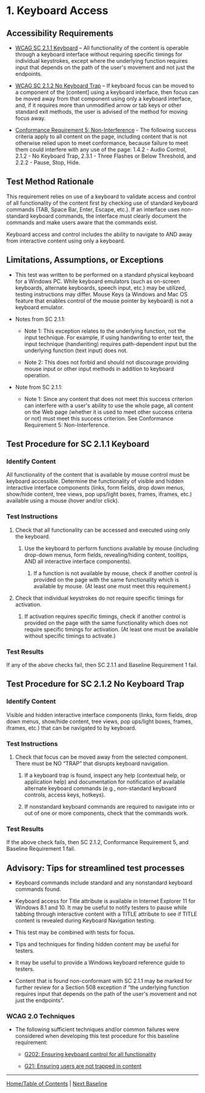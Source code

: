 # 1. Keyboard Access

Accessibility Requirements
--------------------------

-   [WCAG SC 2.1.1 Keyboard](https://www.w3.org/TR/UNDERSTANDING-WCAG20/keyboard-operation-keyboard-operable.html) – All functionality of the content is operable through a keyboard interface without requiring specific timings for individual keystrokes, except where the underlying function requires input that depends on the path of the user's movement and not just the endpoints.

-   [WCAG SC 2.1.2 No Keyboard Trap](https://www.w3.org/TR/UNDERSTANDING-WCAG20/keyboard-operation-trapping.html) – If keyboard focus can be moved to a component of the \[content\] using a keyboard interface, then focus can be moved away from that component using only a keyboard interface, and, if it requires more than unmodified arrow or tab keys or other standard exit methods, the user is advised of the method for moving focus away.

-   [Conformance Requirement 5: Non-Interference](https://www.w3.org/TR/WCAG20/#cc5) - The following success criteria apply to all content on the page, including content that is not otherwise relied upon to meet conformance, because failure to meet them could interfere with any use of the page: 1.4.2 - Audio Control, 2.1.2 - No Keyboard Trap, 2.3.1 - Three Flashes or Below Threshold, and 2.2.2 - Pause, Stop, Hide.

Test Method Rationale
---------------------

This requirement relies on use of a keyboard to validate access and control of all functionality of the content first by checking use of standard keyboard commands (TAB, Space Bar, Enter, Escape, etc.). If an interface uses non-standard keyboard commands, the interface must clearly document the commands and make users aware that the commands exist.

Keyboard access and control includes the ability to navigate to AND away from interactive content using only a keyboard.

Limitations, Assumptions, or Exceptions
---------------------------------------

-   This test was written to be performed on a standard physical keyboard for a Windows PC. While keyboard emulators (such as on-screen keyboards, alternate keyboards, speech input, etc.) may be utilized, testing instructions may differ. Mouse Keys (a Windows and Mac OS feature that enables control of the mouse pointer by keyboard) is not a keyboard emulator.

-   Notes from SC 2.1.1:

    -   Note 1: This exception relates to the underlying function, not the input technique. For example, if using handwriting to enter text, the input technique (handwriting) requires path-dependent input but the underlying function (text input) does not.

    -   Note 2: This does not forbid and should not discourage providing mouse input or other input methods in addition to keyboard operation.

-   Note from SC 2.1.1:

    -   Note 1: Since any content that does not meet this success criterion can interfere with a user's ability to use the whole page, all content on the Web page (whether it is used to meet other success criteria or not) must meet this success criterion. See Conformance Requirement 5: Non-Interference.

Test Procedure for SC 2.1.1 Keyboard
------------------------------------

### Identify Content

All functionality of the content that is available by mouse control must be keyboard accessible. Determine the functionality of visible and hidden interactive interface components (links, form fields, drop down menus, show/hide content, tree views, pop ups/light boxes, frames, iframes, etc.) available using a mouse (hover and/or click).

### Test Instructions

1.  Check that all functionality can be accessed and executed using only the keyboard.

    1.  Use the keyboard to perform functions available by mouse (including drop-down menus, form fields, revealing/hiding content, tooltips, AND all interactive interface components).

        1.  If a function is not available by mouse, check if another control is provided on the page with the same functionality which is available by mouse. (At least one must meet this requirement.)

2.  Check that individual keystrokes do not require specific timings for activation.

    1.  If activation requires specific timings, check if another control is provided on the page with the same functionality which does not require specific timings for activation. (At least one must be available without specific timings to activate.)

### Test Results

If any of the above checks fail, then SC 2.1.1 and Baseline Requirement 1 fail.

Test Procedure for SC 2.1.2 No Keyboard Trap
--------------------------------------------

### Identify Content

Visible and hidden interactive interface components (links, form fields, drop down menus, show/hide content, tree views, pop ups/light boxes, frames, iframes, etc.) that can be navigated to by keyboard.

### Test Instructions

1.  Check that focus can be moved away from the selected component. There must be NO “TRAP” that disrupts keyboard navigation.

    1.  If a keyboard trap is found, inspect any help (contextual help, or application help) and documentation for notification of available alternate keyboard commands (e.g., non-standard keyboard controls, access keys, hotkeys).

    2.  If nonstandard keyboard commands are required to navigate into or out of one or more components, check that the commands work.

### Test Results

If the above check fails, then SC 2.1.2, Conformance Requirement 5, and Baseline Requirement 1 fail.

Advisory: Tips for streamlined test processes
---------------------------------------------

-   Keyboard commands include standard and any nonstandard keyboard commands found.

-   Keyboard access for Title attribute is available in Internet Explorer 11 for Windows 8.1 and 10. It may be useful to notify testers to pause while tabbing through interactive content with a TITLE attribute to see if TITLE content is revealed during Keyboard Navigation testing.

-   This test may be combined with tests for focus.

-   Tips and techniques for finding hidden content may be useful for testers.

-   It may be useful to provide a Windows keyboard reference guide to testers.

-   Content that is found non-conformant with SC 2.1.1 may be marked for further review for a Section 508 exception if “the underlying function requires input that depends on the path of the user's movement and not just the endpoints".

### WCAG 2.0 Techniques

-   The following sufficient techniques and/or common failures were considered when developing this test procedure for this baseline requirement:

    -   [G202: Ensuring keyboard control for all functionality](http://www.w3.org/TR/WCAG20-TECHS/G202.html)

    -   [G21: Ensuring users are not trapped in content](http://www.w3.org/TR/WCAG20-TECHS/G21.html)
-------------------------------------------------
[Home/Table of Contents](index.md)    |    [Next Baseline](02FocusVisible.md)
